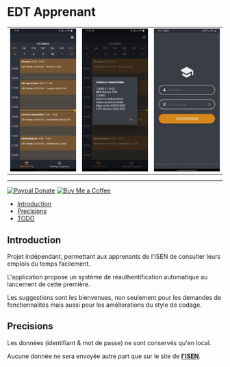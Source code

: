 # EDT Apprenant

<table style="border:none; margin:0; padding:0; background:none;"><tr>
<td> <img src="https://raw.githubusercontent.com/Sehnryr/edt-isen/master/assets/images/preview1.png" alt="Preview1" style="width: 250px;"/> </td>
<td> <img src="https://raw.githubusercontent.com/Sehnryr/edt-isen/master/assets/images/preview2.png" alt="Preview2" style="width: 250px;"/> </td>
<td> <img src="https://raw.githubusercontent.com/Sehnryr/edt-isen/master/assets/images/preview3.png" alt="Preview3" style="width: 250px;"/> </td>
</tr></table>

---

[![Paypal Donate](https://shields.io/badge/donate-Paypal.me-blue)](https://paypal.me/ynmls)
[![Buy Me a Coffee](https://shields.io/badge/donate-Buy%20Me%20A%20Coffee-yellow)](https://www.buymeacoffee.com/Sehnryr)

- [Introduction](https://github.com/Sehnryr/edt-isen#introduction)
- [Precisions](https://github.com/Sehnryr/edt-isen#precisions)
- [TODO](https://github.com/Sehnryr/edt-isen#TODO)

## Introduction

Projet indépendant, permettant aux apprenants de l'ISEN de consulter leurs emplois du temps facilement.

L'application propose un système de réauthentification automatique au lancement de cette première.

Les suggestions sont les bienvenues, non seulement pour les demandes de fonctionnalités mais aussi pour les améliorations du style de codage.

## Precisions

Les données (identifiant & mot de passe) ne sont conservés qu'en local.

Aucune donnée ne sera envoyée autre part que sur le site de [**l'ISEN**](https://web.isen-ouest.fr/).
